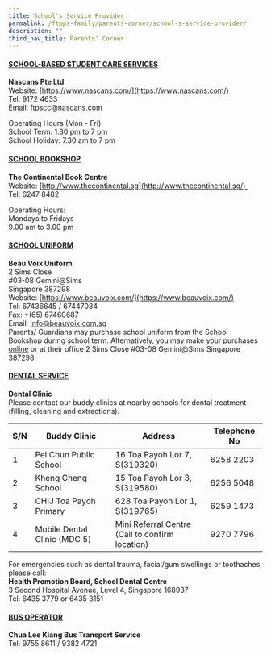 ```yaml
---
title: School's Service Provider
permalink: /ftpps-family/parents-corner/school-s-service-provider/
description: ""
third_nav_title: Parents' Corner
---
```

<h4><u>SCHOOL-BASED STUDENT CARE SERVICES</u></h4>

**Nascans Pte Ltd** 
<br>
Website: [https://www.nascans.com/](https://www.nascans.com/)
<br>
Tel: 9172 4633 
<br>
Email: [ftpscc@nascans.com](mailto:ftpscc@nascans.com)  

Operating Hours (Mon - Fri): 
<br>
School Term: 1.30 pm to 7 pm
<br>
School Holiday: 7.30 am to 7 pm

<h4><u>SCHOOL BOOKSHOP</u></h4>

**The Continental Book Centre**
<br>
Website: [http://www.thecontinental.sg](http://www.thecontinental.sg/) 
<br>
Tel: 6247 8482 

Operating Hours: 
<br>
Mondays to Fridays
<br>
9.00 am to 3.00 pm

<h4><u>SCHOOL UNIFORM</u></h4>

**Beau Voix Uniform**
<br>
2 Sims Close 
<br>
#03-08 Gemini@Sims
<br>
Singapore 387298 
<br>
Website: [https://www.beauvoix.com/](https://www.beauvoix.com/)
<br>
Tel: 67436645 / 67447084
<br>
Fax: +(65) 67460687
<br>
Email: [info@beauvoix.com.sg](mailto:info@beauvoix.com.sg)
<br>
Parents/ Guardians may purchase school uniform from the School Bookshop during school term. Alternatively, you may make your purchases [online](https://www.beauvoix.com.sg) or at their office 2 Sims Close #03-08 Gemini@Sims Singapore 387298.

  

<h4><u>DENTAL SERVICE</u></h4>

**Dental Clinic** 
<br>
Please contact our buddy clinics at nearby schools for dental treatment (filling, cleaning and extractions). 

| S/N | Buddy Clinic | Address | Telephone No |
|---|---|---|---|
| 1 | Pei Chun Public School | 16 Toa Payoh Lor 7, S(319320) | 6258 2203 |
| 2 | Kheng Cheng School | 15 Toa Payoh Lor 3, S(319580) | 6256 5048 |
| 3 | CHIJ Toa Payoh Primary | 628 Toa Payoh Lor 1, S(319765) | 6259 1473 |
| 4 | Mobile Dental Clinic (MDC 5) | Mini Referral Centre<br>(Call to confirm location) | 9270 7796 |

For emergencies such as dental trauma, facial/gum swellings or toothaches, please call:
<br>
**Health Promotion Board, School Dental Centre**
<br>
3 Second Hospital Avenue, Level 4, Singapore 168937
<br>
Tel: 6435 3779 or 6435 3151

<h4><u>BUS OPERATOR</u></h4>

**Chua Lee Kiang Bus Transport Service**
<br>
Tel: 9755 8611 / 9382 4721